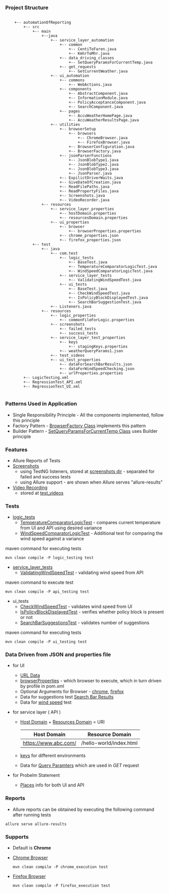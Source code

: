 ### Project Structure
```

    +-- automationOfReporting
        +-- src
            +-- main
                +--java
                    +-- service_layer_automation
                        +-- common
                            +-- CentiToFaren.java
                            +-- KmhrToMhr.java
                        +-- data_driving_classes
                            +-- SetQueryParamsForCurrentTemp.java
                        +-- get_requests
                            +-- GetCurrentWeather.java
                    +-- ui_automation
                        +-- commons
                            +-- WebActions.java
                        +-- components
                            +-- AbstractComponent.java
                            +-- InformationModule.java
                            +-- PolicyAcceptanceComponent.java
                            +-- SearchComponent.java
                        +-- pages
                            +-- AccuWeatherHomePage.java
                            +-- AccuWeatherResultsPage.java
                    +-- utilities
                        +-- browserSetup
                            +-- browsers
                                +-- ChromeBrowser.java
                                +-- FirefoxBrowser.java
                            +-- BrowserConfiguration.java
                            +-- BrowserFactory.java
                        +-- jsonParserFunctions
                            +-- JsonBlobType1.java
                            +-- JsonBlobType2.java
                            +-- JsonBlobType3.java
                            +-- JsonParser.java
                        +-- ExpilictDriverWaits.java
                        +-- GiveDateOfCreation.java
                        +-- ReadFilePaths.java
                        +-- ReadPropertyFiles.java
                        +-- Screenshots.java
                        +-- VideoRecorder.java
                +-- resources 
                    +-- service_layer_properties
                        +-- hostDomain.properties
                        +-- resourcesDomain.properties
                    +-- ui_properties
                        +-- browser
                            +-- browserProperties.properties
                        +-- chrome_properties.json
                        +-- firefox_properties.json
            +-- test
                +-- java
                    +-- com.test
                        +-- logic_tests
                            +-- BaseTest.java
                            +-- TemperatureComparatorLogicTest.java
                            +-- WindSpeedComparatorLogicTest.java
                        +-- service_layer_tests
                            +-- ValidatingWindSpeedTest.java
                        +-- ui_tests
                            +-- BaseTest.java
                            +-- CheckWindSpeedTest.java
                            +-- IsPolicyBlockDisplayedTest.java
                            +-- SearchBarSuggestionTest.java
                    +-- Listeners.java
                +-- resources
                    +-- logic_properties
                        +-- commonFileForLogic.properties
                    +-- screenshots
                        +-- failed_tests
                        +-- success_tests
                    +-- service_layer_test_properties
                        +-- keys
                            +-- stagingKeys.properties
                        +-- weatherQueryParams1.json
                    +-- test_videos
                    +-- ui_test_properties
                        +-- dataForSearchBarResults.json
                        +-- dataForWindSpeedChecking.json
                        +-- urlProperties.properties
        +-- LogicTesting.xml
        +-- RegressionTest_API.xml
        +-- RegressionTest_UI.xml
                               
```

### Patterns Used in Application

- Single Responsibility Principle - All the components implemented, follow this principle
- Factory Pattern - [BrowserFactory Class](https://github.com/AST-LW-TV/weatherReportingComparator/blob/main/automationOfReporting/src/main/java/utilities/browserSetup/BrowserFactory.java) implements this pattern
- Builder Pattern - [SetQueryParamsForCurrentTemp Class](https://github.com/AST-LW-TV/weatherReportingComparator/blob/main/automationOfReporting/src/main/java/service_layer_automation/data_driving_classes/SetQueryParamsForCurrentTemp.java) uses Builder principle

### Features

- Allure Reports of Tests
- [Screenshots](https://github.com/AST-LW-TV/weatherReportingComparator/blob/main/automationOfReporting/src/main/java/utilities/Screenshots.java)
    - using TestNG listeners, stored at [screenshots dir](https://github.com/AST-LW-TV/weatherReportingComparator/tree/main/automationOfReporting/src/test/resources/screenshots) - separated for failed and success tests
    - using Allure support - are shown when Allure serves "allure-results"
- [Video Recording](https://github.com/AST-LW-TV/weatherReportingComparator/blob/main/automationOfReporting/src/main/java/utilities/VideoRecorder.java)
    - stored at [test_videos](https://github.com/AST-LW-TV/weatherReportingComparator/tree/main/automationOfReporting/src/test/resources/test_videos)

### Tests

- [logic_tests](https://github.com/AST-LW-TV/weatherReportingComparator/tree/main/automationOfReporting/src/test/java/com/test/logic_tests)
    - [TemperatureComparatorLogicTest](https://github.com/AST-LW-TV/weatherReportingComparator/blob/main/automationOfReporting/src/test/java/com/test/logic_tests/TemperatureComparatorLogicTest.java) - compares current temperature from UI and API using desired variance
    - [WindSpeedComparatorLogicTest](https://github.com/AST-LW-TV/weatherReportingComparator/blob/main/automationOfReporting/src/test/java/com/test/logic_tests/WindSpeedComparatorLogicTest.java) - Additional test for comparing the wind speed against a variance

maven command for executing tests

```
mvn clean compile -P logic_testing test
```    

- [service_layer_tests](https://github.com/AST-LW-TV/weatherReportingComparator/tree/main/automationOfReporting/src/test/java/com/test/service_layer_tests)
    - [ValidatingWindSpeedTest](https://github.com/AST-LW-TV/weatherReportingComparator/blob/main/automationOfReporting/src/test/java/com/test/service_layer_tests/ValidatingWindSpeedTest.java) - validating wind speed from API

maven command to execute test

```
mvn clean compile -P api_testing test
```

- ui_tests
    - [CheckWindSpeedTest](https://github.com/AST-LW-TV/weatherReportingComparator/blob/main/automationOfReporting/src/test/java/com/test/ui_tests/CheckWindSpeedTest.java) - validates wind speed from UI
    - [IsPolicyBlockDisplayedTest](https://github.com/AST-LW-TV/weatherReportingComparator/blob/main/automationOfReporting/src/test/java/com/test/ui_tests/IsPolicyBlockDisplayedTest.java) - verifies whether policy block is present or not
    - [SearchBarSuggestionsTest](https://github.com/AST-LW-TV/weatherReportingComparator/blob/main/automationOfReporting/src/test/java/com/test/ui_tests/SearchBarSuggestionsTest.java) - validates number of suggestions

maven command for executing tests

```
mvn clean compile -P ui_testing test
```

### Data Driven from JSON and properties file

- for UI
    - [URL Data](https://github.com/AST-LW-TV/weatherReportingComparator/blob/main/automationOfReporting/src/test/resources/ui_test_properties/urlProperties.properties)
    - [browserProperties](https://github.com/AST-LW-TV/weatherReportingComparator/blob/main/automationOfReporting/src/main/resources/ui_properties/browser/common/browserProperties.properties) - which browser to execute, which in turn driven by profile in pom.xml
    - Optional Arguments for Browser -  [chrome](https://github.com/AST-LW-TV/weatherReportingComparator/blob/main/automationOfReporting/src/main/resources/ui_properties/browser/chrome_properties.json), [firefox](https://github.com/AST-LW-TV/weatherReportingComparator/blob/main/automationOfReporting/src/main/resources/ui_properties/browser/firefox_properties.json)
    - Data for suggestions test [Search Bar Results](https://github.com/AST-LW-TV/weatherReportingComparator/blob/main/automationOfReporting/src/test/resources/ui_test_properties/dataForSearchBarResults.json)
    - Data for [wind speed](https://github.com/AST-LW-TV/weatherReportingComparator/blob/main/automationOfReporting/src/test/resources/ui_test_properties/dataForWindSpeedChecking.json) test


- for service layer ( API )

    - [Host Domain](https://github.com/AST-LW-TV/weatherReportingComparator/blob/main/automationOfReporting/src/main/resources/service_layer_properties/hostDomain.properties) + [Resources Domain](https://github.com/AST-LW-TV/weatherReportingComparator/blob/main/automationOfReporting/src/main/resources/service_layer_properties/resourcesDomain.properties) = URI

      Host Domain | Resource Domain
          ----------- | ----------------
      https://www.abc.com/ | /hello-world/index.html

    - [keys](https://github.com/AST-LW-TV/weatherReportingComparator/blob/main/automationOfReporting/src/test/resources/service_layer_test_properties/keys/stagingKeys.properties) for different environments
    - Data for [Query Paramters](https://github.com/AST-LW-TV/weatherReportingComparator/blob/main/automationOfReporting/src/test/resources/service_layer_test_properties/weatherQueryParams1.json) which are used in *GET* request


- for Probelm Statement
    - [Places](https://github.com/AST-LW-TV/weatherReportingComparator/blob/main/automationOfReporting/src/test/resources/logic_properties/commonFileForLogic.properties) info for both UI and API

### Reports

- Allure reports can be obtained by executing the following command after running tests

```
allure serve allure-results
```

### Supports

- Default is **Chrome**


- [Chrome Browser](https://github.com/AST-LW-TV/weatherReportingComparator/blob/main/automationOfReporting/src/main/java/utilities/browserSetup/browsers/ChromeBrowser.java)
  ```
  mvn clean compile -P chrome_execution test
  ```
- [Firefox Browser](https://github.com/AST-LW-TV/weatherReportingComparator/blob/main/automationOfReporting/src/main/java/utilities/browserSetup/browsers/FirefoxBrowser.java)
  ```
  mvn clean compile -P firefox_execution test
  ```
  
